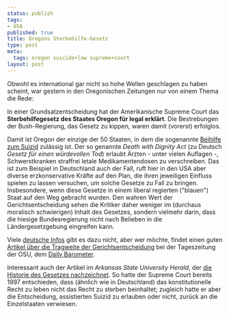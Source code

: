 ```yaml
--- 
status: publish
tags: 
- USA
published: true
title: Oregons Sterbehilfe-Gesetz
type: post
meta: 
  tags: oregon suicide+law supreme+court
layout: post
---
```

Obwohl es international gar nicht so hohe Wellen geschlagen zu haben scheint, war gestern in den Oregonischen Zeitungen nur von einem Thema die Rede:

In einer Grundsatzentscheidung hat der Amerikanische Supreme Court das <strong>Sterbehilfegesetz des Staates Oregon für legal erklärt</strong>. Die Bestrebungen der Bush-Regierung, das Gesetz zu kippen, waren damit (vorerst) erfolglos.

Damit ist Oregon der einzige der 50 Staaten, in dem die sogenannte <a href="http://de.wikipedia.org/wiki/Sterbehilfe">Beihilfe zum Suizid</a> zulässig ist. Der so genannte <em>Death with Dignity Act</em> (zu Deutsch <em>Gesetz für einen würdevollen Tod</em>) erlaubt Ärzten - unter vielen Auflagen -, Schwerstkranken straffrei letale Medikamentendosen zu verschreiben. Das ist zum Beispiel in Deutschland auch der Fall, ruft hier in den USA aber diverse erzkonservative Kräfte auf den Plan, die ihren jeweiligen Einfluss spielen zu lassen versuchen, um solche Gesetze zu Fall zu bringen. Insbesondere, wenn diese Gesetze in einem liberal regierten ("blauen") Staat auf den Weg gebracht wurden. Den wahren Wert der Gerichtsentscheidung sehen die Kritiker daher weniger im (durchaus moralisch schwierigen) Inhalt des Gesetzes, sondern vielmehr darin, dass die hiesige Bundesregierung nicht nach Belieben in die Ländergesetzgebung eingreifen kann.

Viele <a href="http://www.kobinet-nachrichten.org/cipp/kobinet/custom/pub/content,lang,1/oid,10545/ticket,g_a_s_t">deutsche Infos</a> gibt es dazu nicht, aber wer möchte, findet einen guten <a href="http://barometer.orst.edu/vnews/display.v/ART/2006/01/19/43cf4a4a22e61">Artikel über die Tragweite der Gerichtsentscheidung</a> bei der Tageszeitung der OSU, dem <a href="http://dailybarometer.com">Daily Barometer</a>.

Interessant auch der Artikel im <em>Arkansas State University Herald</em>, der <a href="http://www.asuherald.com/vnews/display.v/ART/2006/01/19/43cfd3b00cf6b">die Historie des Gesetzes nachzeichnet</a>. So hatte der Supreme Court bereits 1997 entschieden, dass (ähnlich wie in Deutschland) das konstitutionelle Recht zu leben nicht das Recht zu sterben beinhaltet; zugleich hatte er aber die Entscheidung, assistierten Suizid zu erlauben oder nicht, zurück an die Einzelstaaten verwiesen.

